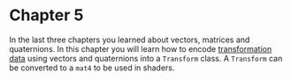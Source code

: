 # Chapter 5

In the last three chapters you learned about vectors, matrices and quaternions. In this chapter you will learn how to encode [transformation data](https://gabormakesgames.com/transforms.html) using vectors and quaternions into a ```Transform``` class. A ```Transform``` can be converted to a ```mat4``` to be used in shaders.